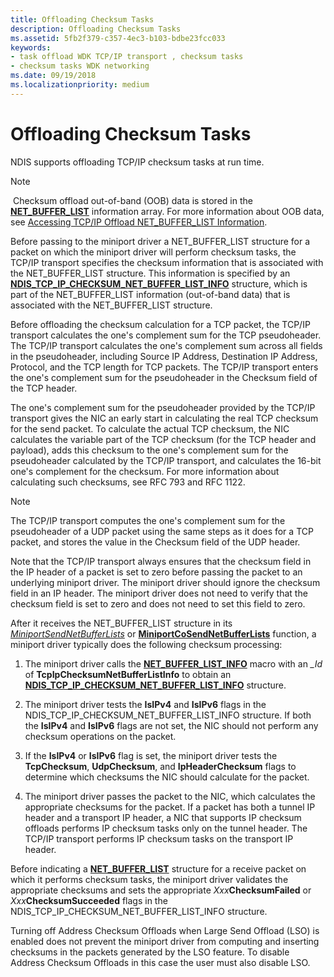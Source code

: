 ```yaml
---
title: Offloading Checksum Tasks
description: Offloading Checksum Tasks
ms.assetid: 5fb2f379-c357-4ec3-b103-bdbe23fcc033
keywords:
- task offload WDK TCP/IP transport , checksum tasks
- checksum tasks WDK networking
ms.date: 09/19/2018
ms.localizationpriority: medium
---
```


# Offloading Checksum Tasks

NDIS supports offloading TCP/IP checksum tasks at run time.

> [!NOTE]
> Checksum offload out-of-band (OOB) data is stored in the [**NET\_BUFFER\_LIST**](/windows-hardware/drivers/ddi/ndis/ns-ndis-_net_buffer_list) information array. For more information about OOB data, see [Accessing TCP/IP Offload NET\_BUFFER\_LIST Information](accessing-tcp-ip-offload-net-buffer-list-information.md).

Before passing to the miniport driver a NET\_BUFFER\_LIST structure for a packet on which the miniport driver will perform checksum tasks, the TCP/IP transport specifies the checksum information that is associated with the NET\_BUFFER\_LIST structure. This information is specified by an [**NDIS\_TCP\_IP\_CHECKSUM\_NET\_BUFFER\_LIST\_INFO**](/windows-hardware/drivers/ddi/ndis/ns-ndis-_ndis_tcp_ip_checksum_net_buffer_list_info) structure, which is part of the NET\_BUFFER\_LIST information (out-of-band data) that is associated with the NET\_BUFFER\_LIST structure.

Before offloading the checksum calculation for a TCP packet, the TCP/IP transport calculates the one's complement sum for the TCP pseudoheader. The TCP/IP transport calculates the one's complement sum across all fields in the pseudoheader, including Source IP Address, Destination IP Address, Protocol, and the TCP length for TCP packets. The TCP/IP transport enters the one's complement sum for the pseudoheader in the Checksum field of the TCP header.

The one's complement sum for the pseudoheader provided by the TCP/IP transport gives the NIC an early start in calculating the real TCP checksum for the send packet. To calculate the actual TCP checksum, the NIC calculates the variable part of the TCP checksum (for the TCP header and payload), adds this checksum to the one's complement sum for the pseudoheader calculated by the TCP/IP transport, and calculates the 16-bit one's complement for the checksum. For more information about calculating such checksums, see RFC 793 and RFC 1122.

> [!NOTE]
> The TCP/IP transport computes the one's complement sum for the pseudoheader of a UDP packet using the same steps as it does for a TCP packet, and stores the value in the Checksum field of the UDP header.

Note that the TCP/IP transport always ensures that the checksum field in the IP header of a packet is set to zero before passing the packet to an underlying miniport driver. The miniport driver should ignore the checksum field in an IP header. The miniport driver does not need to verify that the checksum field is set to zero and does not need to set this field to zero.

After it receives the NET\_BUFFER\_LIST structure in its [*MiniportSendNetBufferLists*](/windows-hardware/drivers/ddi/ndis/nc-ndis-miniport_send_net_buffer_lists) or [**MiniportCoSendNetBufferLists**](/windows-hardware/drivers/ddi/ndis/nc-ndis-miniport_co_send_net_buffer_lists) function, a miniport driver typically does the following checksum processing:

1.  The miniport driver calls the [**NET\_BUFFER\_LIST\_INFO**](/windows-hardware/drivers/ddi/ndis/nf-ndis-net_buffer_list_info) macro with an *\_Id* of **TcpIpChecksumNetBufferListInfo** to obtain an [**NDIS\_TCP\_IP\_CHECKSUM\_NET\_BUFFER\_LIST\_INFO**](/windows-hardware/drivers/ddi/ndis/ns-ndis-_ndis_tcp_ip_checksum_net_buffer_list_info) structure.

2.  The miniport driver tests the **IsIPv4** and **IsIPv6** flags in the NDIS\_TCP\_IP\_CHECKSUM\_NET\_BUFFER\_LIST\_INFO structure. If both the **IsIPv4** and **IsIPv6** flags are not set, the NIC should not perform any checksum operations on the packet.

3.  If the **IsIPv4** or **IsIPv6** flag is set, the miniport driver tests the **TcpChecksum**, **UdpChecksum**, and **IpHeaderChecksum** flags to determine which checksums the NIC should calculate for the packet.

4.  The miniport driver passes the packet to the NIC, which calculates the appropriate checksums for the packet. If a packet has both a tunnel IP header and a transport IP header, a NIC that supports IP checksum offloads performs IP checksum tasks only on the tunnel header. The TCP/IP transport performs IP checksum tasks on the transport IP header.

Before indicating a [**NET\_BUFFER\_LIST**](/windows-hardware/drivers/ddi/ndis/ns-ndis-_net_buffer_list) structure for a receive packet on which it performs checksum tasks, the miniport driver validates the appropriate checksums and sets the appropriate *Xxx***ChecksumFailed** or *Xxx***ChecksumSucceeded** flags in the NDIS\_TCP\_IP\_CHECKSUM\_NET\_BUFFER\_LIST\_INFO structure.

Turning off Address Checksum Offloads when Large Send Offload (LSO) is enabled does not prevent the miniport driver from computing and inserting checksums in the packets generated by the LSO feature. To disable Address Checksum Offloads in this case the user must also disable LSO.

 

